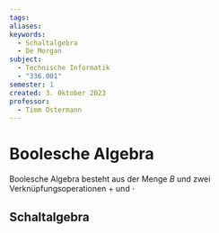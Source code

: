```yaml
---
tags: 
aliases: 
keywords:
  - Schaltalgebra
  - De Morgan
subject:
  - Technische Informatik
  - "336.001"
semester: 1
created: 3. Oktober 2023
professor:
  - Timm Ostermann
---
```

 

# Boolesche Algebra

Boolesche Algebra besteht aus der Menge $B$ und zwei Verknüpfungsoperationen $+$ und $\cdot$

## Schaltalgebra